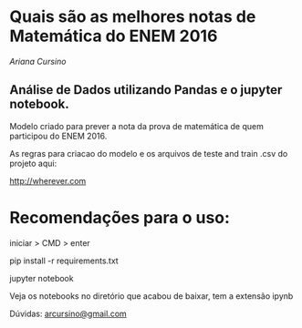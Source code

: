 # Quais são as melhores notas de Matemática do ENEM 2016
*Ariana Cursino*


## Análise de Dados utilizando Pandas e o jupyter notebook.

Modelo criado para prever a nota da prova de matemática de quem participou do ENEM 2016. 


As regras para criacao do modelo e os arquivos de teste and train .csv do projeto aqui:<p>
http://wherever.com



# Recomendações para o uso:

iniciar > CMD > enter

pip install -r requirements.txt

jupyter notebook

Veja os notebooks no diretório que acabou de baixar, tem a extensão ipynb

Dúvidas: arcursino@gmail.com

